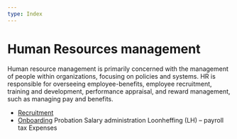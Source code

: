 ```yaml
---
type: Index
---
```


# Human Resources management

Human resource management is primarily concerned with the management of people within organizations, focusing on policies and systems. HR is responsible for overseeing employee-benefits, employee recruitment, training and development, performance appraisal, and reward management, such as managing pay and benefits.

* [Recruitment](../recruitment/index.md)
* [Onboarding](onboarding.md)
Probation
Salary administration
Loonheffing (LH) – payroll tax
Expenses

